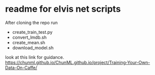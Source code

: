 # readme for elvis net scripts

After cloning the repo run 

* create_train_test.py
* convert_lmdb.sh
* create_mean.sh
* download_model.sh


look at this link for guidance.  https://chunml.github.io/ChunML.github.io/project/Training-Your-Own-Data-On-Caffe/

